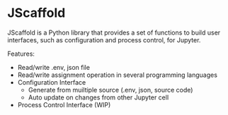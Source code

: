 JScaffold
=========

JScaffold is a Python library that provides a set of functions to build user interfaces, such as configuration and process control, for Jupyter.


Features:

- Read/write .env, json file
- Read/write assignment operation in several programming languages
- Configuration Interface
    - Generate from muiltiple source (.env, json, source code)
    - Auto update on changes from other Jupyter cell
- Process Control Interface (WIP)
